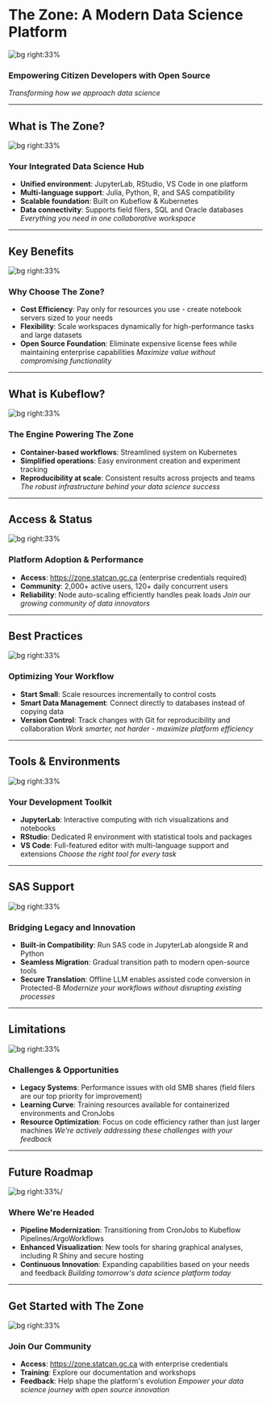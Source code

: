 <!-- Title Slide -->
# The Zone: A Modern Data Science Platform
![bg right:33%](./1755722468.png)
### Empowering Citizen Developers with Open Source
*Transforming how we approach data science*

---
<!-- What is The Zone? -->
## What is The Zone?
![bg right:33%](./1755784040.png)
### Your Integrated Data Science Hub
- **Unified environment**: JupyterLab, RStudio, VS Code in one platform
- **Multi-language support**: Julia, Python, R, and SAS compatibility
- **Scalable foundation**: Built on Kubeflow & Kubernetes
- **Data connectivity**: Supports field filers, SQL and Oracle databases
*Everything you need in one collaborative workspace*

---
<!-- Key Benefits -->
## Key Benefits
![bg right:33%](./1755784100.png)
### Why Choose The Zone?
- **Cost Efficiency**: Pay only for resources you use - create notebook servers sized to your needs
- **Flexibility**: Scale workspaces dynamically for high-performance tasks and large datasets
- **Open Source Foundation**: Eliminate expensive license fees while maintaining enterprise capabilities
*Maximize value without compromising functionality*

---
<!-- What is Kubeflow? -->
## What is Kubeflow?
![bg right:33%](./1755784137.png)
### The Engine Powering The Zone
- **Container-based workflows**: Streamlined system on Kubernetes
- **Simplified operations**: Easy environment creation and experiment tracking
- **Reproducibility at scale**: Consistent results across projects and teams
*The robust infrastructure behind your data science success*

---
<!-- Access & Status -->
## Access & Status
![bg right:33%](./1755784327.png)
### Platform Adoption & Performance
- **Access**: https://zone.statcan.gc.ca (enterprise credentials required)
- **Community**: 2,000+ active users, 120+ daily concurrent users
- **Reliability**: Node auto-scaling efficiently handles peak loads
*Join our growing community of data innovators*

---
<!-- Best Practices -->
## Best Practices
![bg right:33%](./1755784367.png)
### Optimizing Your Workflow
- **Start Small**: Scale resources incrementally to control costs
- **Smart Data Management**: Connect directly to databases instead of copying data
- **Version Control**: Track changes with Git for reproducibility and collaboration
*Work smarter, not harder - maximize platform efficiency*

---
<!-- Tools & Environments -->
## Tools & Environments
![bg right:33%](./1755784408.png)
### Your Development Toolkit
- **JupyterLab**: Interactive computing with rich visualizations and notebooks
- **RStudio**: Dedicated R environment with statistical tools and packages
- **VS Code**: Full-featured editor with multi-language support and extensions
*Choose the right tool for every task*

---
<!-- SAS Support -->
## SAS Support
![bg right:33%](./1755784444.png)
### Bridging Legacy and Innovation
- **Built-in Compatibility**: Run SAS code in JupyterLab alongside R and Python
- **Seamless Migration**: Gradual transition path to modern open-source tools
- **Secure Translation**: Offline LLM enables assisted code conversion in Protected-B
*Modernize your workflows without disrupting existing processes*

---
<!-- Limitations -->
## Limitations
![bg right:33%](./1755784725.png)
### Challenges & Opportunities
- **Legacy Systems**: Performance issues with old SMB shares (field filers are our top priority for improvement)
- **Learning Curve**: Training resources available for containerized environments and CronJobs
- **Resource Optimization**: Focus on code efficiency rather than just larger machines
*We're actively addressing these challenges with your feedback*

---
<!-- Future -->
## Future Roadmap
![bg right:33%/](./1755784585.png)
### Where We're Headed
- **Pipeline Modernization**: Transitioning from CronJobs to Kubeflow Pipelines/ArgoWorkflows
- **Enhanced Visualization**: New tools for sharing graphical analyses, including R Shiny and secure hosting
- **Continuous Innovation**: Expanding capabilities based on your needs and feedback
*Building tomorrow's data science platform today*

---
<!-- Call to Action -->
## Get Started with The Zone
![bg right:33%](./1755784585.png)
### Join Our Community
- **Access**: https://zone.statcan.gc.ca with enterprise credentials
- **Training**: Explore our documentation and workshops
- **Feedback**: Help shape the platform's evolution
*Empower your data science journey with open source innovation*